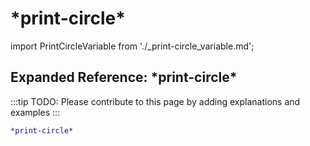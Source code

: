 # \*print-circle\*

import PrintCircleVariable from './_print-circle_variable.md';

<PrintCircleVariable />

## Expanded Reference: \*print-circle\*

:::tip
TODO: Please contribute to this page by adding explanations and examples
:::

```lisp
*print-circle*
```
